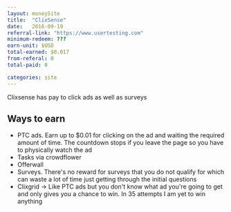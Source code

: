```yaml
---
layout: moneySite
title:  "ClixSense"
date:   2016-09-19
referral-link: "https://www.usertesting.com"
minimum-redeem: ???
earn-unit: $USD
total-earned: $0.017
from-referal: 0
total-paid: 0

categories: site
---
```


Clixsense has pay to click ads as well as surveys


Ways to earn
---

* PTC ads. Earn up to $0.01 for clicking on the ad and waiting the required amount of time. The countdown stops if you leave the page so you have to physically watch the ad
* Tasks via crowdflower
* Offerwall
* Surveys. There's no reward for surveys that you do not qualify for which can waste a lot of time just getting through the initial questions
* Clixgrid -> Like PTC ads but you don't know what ad you're going to get and only gives you a chance to win. In 35 attempts I am yet to win anything
